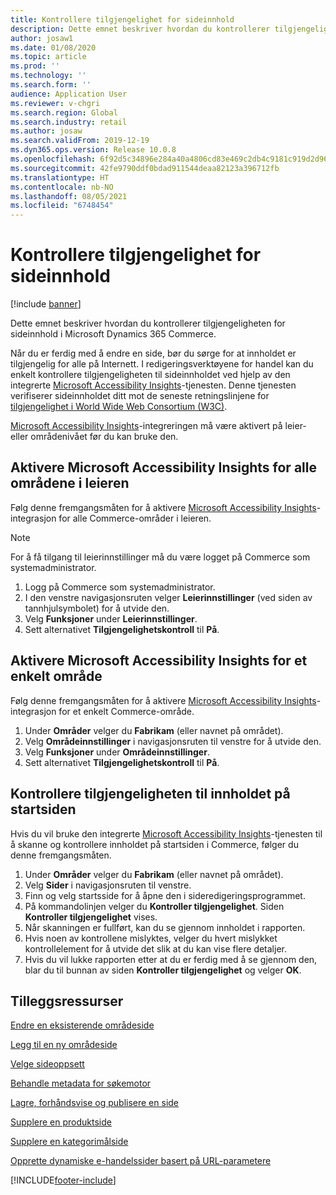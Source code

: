```yaml
---
title: Kontrollere tilgjengelighet for sideinnhold
description: Dette emnet beskriver hvordan du kontrollerer tilgjengeligheten for sideinnhold i Microsoft Dynamics 365 Commerce.
author: josaw1
ms.date: 01/08/2020
ms.topic: article
ms.prod: ''
ms.technology: ''
ms.search.form: ''
audience: Application User
ms.reviewer: v-chgri
ms.search.region: Global
ms.search.industry: retail
ms.author: josaw
ms.search.validFrom: 2019-12-19
ms.dyn365.ops.version: Release 10.0.8
ms.openlocfilehash: 6f92d5c34896e284a40a4806cd83e469c2db4c9181c919d2d967dacc84076201
ms.sourcegitcommit: 42fe9790ddf0bdad911544deaa82123a396712fb
ms.translationtype: HT
ms.contentlocale: nb-NO
ms.lasthandoff: 08/05/2021
ms.locfileid: "6748454"
---
```

# <a name="verify-page-content-accessibility"></a>Kontrollere tilgjengelighet for sideinnhold

[!include [banner](includes/banner.md)]

Dette emnet beskriver hvordan du kontrollerer tilgjengeligheten for sideinnhold i Microsoft Dynamics 365 Commerce.

Når du er ferdig med å endre en side, bør du sørge for at innholdet er tilgjengelig for alle på Internett. I redigeringsverktøyene for handel kan du enkelt kontrollere tilgjengeligheten til sideinnholdet ved hjelp av den integrerte [Microsoft Accessibility Insights](https://accessibilityinsights.io/)-tjenesten. Denne tjenesten verifiserer sideinnholdet ditt mot de seneste retningslinjene for [tilgjengelighet i World Wide Web Consortium (W3C)](https://www.w3.org/standards/webdesign/accessibility).

[Microsoft Accessibility Insights](https://accessibilityinsights.io/)-integreringen må være aktivert på leier- eller områdenivået før du kan bruke den.

## <a name="turn-on-microsoft-accessibility-insights-for-all-the-sites-in-your-tenant"></a>Aktivere Microsoft Accessibility Insights for alle områdene i leieren

Følg denne fremgangsmåten for å aktivere [Microsoft Accessibility Insights](https://accessibilityinsights.io/)-integrasjon for alle Commerce-områder i leieren.

> [!NOTE]
> For å få tilgang til leierinnstillinger må du være logget på Commerce som systemadministrator.

1. Logg på Commerce som systemadministrator.
1. I den venstre navigasjonsruten velger **Leierinnstillinger** (ved siden av tannhjulsymbolet) for å utvide den.
1. Velg **Funksjoner** under **Leierinnstillinger**.
1. Sett alternativet **Tilgjengelighetskontroll** til **På**.

## <a name="turn-on-microsoft-accessibility-insights-for-a-single-site"></a>Aktivere Microsoft Accessibility Insights for et enkelt område

Følg denne fremgangsmåten for å aktivere [Microsoft Accessibility Insights](https://accessibilityinsights.io/)-integrasjon for et enkelt Commerce-område.

1. Under **Områder** velger du **Fabrikam** (eller navnet på området).
1. Velg **Områdeinnstillinger** i navigasjonsruten til venstre for å utvide den.
1. Velg **Funksjoner** under **Områdeinnstillinger**.
1. Sett alternativet **Tilgjengelighetskontroll** til **På**.

## <a name="verify-the-accessibility-of-the-content-on-the-home-page"></a>Kontrollere tilgjengeligheten til innholdet på startsiden

Hvis du vil bruke den integrerte [Microsoft Accessibility Insights](https://accessibilityinsights.io/)-tjenesten til å skanne og kontrollere innholdet på startsiden i Commerce, følger du denne fremgangsmåten.

1. Under **Områder** velger du **Fabrikam** (eller navnet på området).
1. Velg **Sider** i navigasjonsruten til venstre.
1. Finn og velg startsside for å åpne den i sideredigeringsprogrammet.
1. På kommandolinjen velger du **Kontroller tilgjengelighet**. Siden **Kontroller tilgjengelighet** vises.
1. Når skanningen er fullført, kan du se gjennom innholdet i rapporten.
1. Hvis noen av kontrollene mislyktes, velger du hvert mislykket kontrollelement for å utvide det slik at du kan vise flere detaljer.
1. Hvis du vil lukke rapporten etter at du er ferdig med å se gjennom den, blar du til bunnan av siden **Kontroller tilgjengelighet** og velger **OK**.

## <a name="additional-resources"></a>Tilleggsressurser

[Endre en eksisterende områdeside](modify-existing-page.md)

[Legg til en ny områdeside](add-new-page.md)

[Velge sideoppsett](select-page-layouts.md)

[Behandle metadata for søkemotor](manage-seo-metadata.md)

[Lagre, forhåndsvise og publisere en side](save-preview-publish-page.md)

[Supplere en produktside](enrich-product-page.md)

[Supplere en kategorimålside](enrich-category-page.md)

[Opprette dynamiske e-handelssider basert på URL-parametere](create-dynamic-pages.md)


[!INCLUDE[footer-include](../includes/footer-banner.md)]
